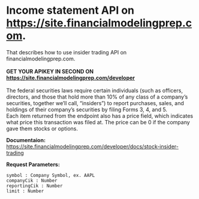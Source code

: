 # Income statement API on https://site.financialmodelingprep.com.
That describes how to use insider trading API on financialmodelingprep.com. 
<br />
<br />
**GET YOUR APIKEY IN SECOND ON https://site.financialmodelingprep.com/developer**
<br />
<br />
The federal securities laws require certain individuals (such as officers, directors, and those that hold more than 10% of any class of a company’s securities, together we’ll call, “insiders”) to report purchases, sales, and holdings of their company’s securities by filing Forms 3, 4, and 5.
<br />
Each item returned from the endpoint also has a price field, which indicates what price this transaction was filed at. The price can be 0 if the company gave them stocks or options.
<br />

**Documentaion:** https://site.financialmodelingprep.com/developer/docs/stock-insider-trading
<br />

**Request Parameters:**

```solidity
symbol : Company Symbol, ex. AAPL
companyCik : Number
reportingCik : Number
limit : Number
```


